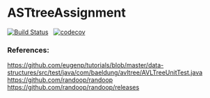 # ASTtreeAssignment
[![Build Status](https://app.travis-ci.com/suryaKurella/AVLtreeAssignment-master.svg?branch=master)](https://app.travis-ci.com/suryaKurella/AVLtreeAssignment-master) &nbsp;
[![codecov](https://codecov.io/gh/suryaKurella/AVLtreeAssignment-master/branch/master/graph/badge.svg?token=LKH2YEB5VJ)](https://codecov.io/gh/suryaKurella/AVLtreeAssignment-master)

### References:
https://github.com/eugenp/tutorials/blob/master/data-structures/src/test/java/com/baeldung/avltree/AVLTreeUnitTest.java
https://github.com/randoop/randoop
https://github.com/randoop/randoop/releases

